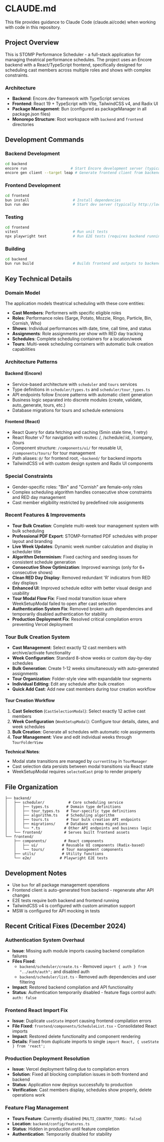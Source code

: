 # CLAUDE.md

This file provides guidance to Claude Code (claude.ai/code) when working with code in this repository.

## Project Overview

This is STOMP Performance Scheduler - a full-stack application for managing theatrical performance schedules. The project uses an Encore backend with a React/TypeScript frontend, specifically designed for scheduling cast members across multiple roles and shows with complex constraints.

### Architecture

- **Backend**: Encore.dev framework with TypeScript services
- **Frontend**: React 19 + TypeScript with Vite, TailwindCSS v4, and Radix UI
- **Package Management**: Bun (configured as packageManager in all package.json files)
- **Monorepo Structure**: Root workspace with `backend` and `frontend` directories

## Development Commands

### Backend Development
```bash
cd backend
encore run                    # Start Encore development server (typically http://localhost:4000)
encore gen client --target leap # Generate frontend client from backend API
```

### Frontend Development
```bash
cd frontend
bun install                    # Install dependencies
bun run dev                    # Start dev server (typically http://localhost:5173)
```

### Testing
```bash
cd frontend
vitest                         # Run unit tests
npx playwright test            # Run E2E tests (requires backend running)
```

### Building
```bash
cd backend
bun run build                  # Builds frontend and outputs to backend/frontend/dist
```

## Key Technical Details

### Domain Model
The application models theatrical scheduling with these core entities:
- **Cast Members**: Performers with specific eligible roles
- **Roles**: Performance roles (Sarge, Potato, Mozzie, Ringo, Particle, Bin, Cornish, Who)
- **Shows**: Individual performances with date, time, call time, and status
- **Assignments**: Role assignments per show with RED day tracking
- **Schedules**: Complete scheduling containers for a location/week
- **Tours**: Multi-week scheduling containers with automatic bulk creation capabilities

### Architecture Patterns

#### Backend (Encore)
- Service-based architecture with `scheduler` and `tours` services
- Type definitions in `scheduler/types.ts` and `scheduler/tour_types.ts`
- API endpoints follow Encore patterns with automatic client generation
- Business logic separated into discrete modules (create, validate, auto_generate, tours, etc.)
- Database migrations for tours and schedule extensions

#### Frontend (React)
- React Query for data fetching and caching (5min stale time, 1 retry)
- React Router v7 for navigation with routes: /, /schedule/:id, /company, /tours
- Component structure: `/components/ui/` for reusable UI, `/components/tours/` for tour management
- Path aliases: `@/` for frontend root, `~backend/` for backend imports
- TailwindCSS v4 with custom design system and Radix UI components

### Special Constraints
- Gender-specific roles: "Bin" and "Cornish" are female-only roles
- Complex scheduling algorithm handles consecutive show constraints and RED day management
- Cast member eligibility restricted by predefined role assignments

### Recent Features & Improvements
- **Tour Bulk Creation**: Complete multi-week tour management system with bulk scheduling
- **Professional PDF Export**: STOMP-formatted PDF schedules with proper layout and branding
- **Live Week Updates**: Dynamic week number calculation and display in scheduler title
- **Algorithm Determinism**: Fixed caching and seeding issues for consistent schedule generation
- **Consecutive Show Optimization**: Improved warnings (only for 6+ consecutive shows)
- **Clean RED Day Display**: Removed redundant 'R' indicators from RED day displays
- **Enhanced UI**: Improved schedule editor with better visual design and usability
- **Tour Modal Flow Fix**: Fixed modal transition issue where WeekSetupModal failed to open after cast selection
- **Authentication System Fix**: Removed broken auth dependencies and temporarily disabled authentication for stability
- **Production Deployment Fix**: Resolved critical compilation errors preventing Vercel deployment

### Tour Bulk Creation System
- **Cast Management**: Select exactly 12 cast members with archive/activate functionality
- **Week Configuration**: Standard 8-show weeks or custom day-by-day schedules
- **Bulk Generation**: Create 1-12 weeks simultaneously with auto-generated assignments
- **Tour Organization**: Folder-style view with expandable tour segments
- **Individual Editing**: Edit any schedule after bulk creation
- **Quick Add Cast**: Add new cast members during tour creation workflow

#### Tour Creation Workflow
1. **Cast Selection** (`CastSelectionModal`): Select exactly 12 active cast members
2. **Week Configuration** (`WeekSetupModal`): Configure tour details, dates, and week schedules
3. **Bulk Creation**: Generate all schedules with automatic role assignments
4. **Tour Management**: View and edit individual weeks through `TourFolderView`

**Technical Notes**: 
- Modal state transitions are managed by `currentStep` in `TourManager`
- Cast selection data persists between modal transitions via React state
- WeekSetupModal requires `selectedCast` prop to render properly

## File Organization

```
├── backend/
│   ├── scheduler/           # Core scheduling service
│   │   ├── types.ts        # Domain type definitions
│   │   ├── tour_types.ts   # Tour-specific type definitions
│   │   ├── algorithm.ts    # Scheduling algorithm
│   │   ├── tours.ts        # Tour bulk creation API endpoints
│   │   ├── migrations/     # Database schema migrations
│   │   └── *.ts           # Other API endpoints and business logic
│   └── frontend/          # Serves built frontend assets
└── frontend/
    ├── components/        # React components
    │   ├── ui/           # Reusable UI components (Radix-based)
    │   └── tours/        # Tour management components
    ├── utils/            # Utility functions
    └── e2e/             # Playwright E2E tests
```

## Development Notes

- Use `bun` for all package management operations
- Frontend client is auto-generated from backend - regenerate after API changes
- E2E tests require both backend and frontend running
- TailwindCSS v4 is configured with custom animation support
- MSW is configured for API mocking in tests

## Recent Critical Fixes (December 2024)

### Authentication System Overhaul
- **Issue**: Missing auth module imports causing backend compilation failures
- **Files Fixed**: 
  - `backend/scheduler/create.ts` - Removed `import { auth } from "../auth/auth";` and disabled auth
  - `backend/scheduler/list.ts` - Removed auth dependencies and user filtering
- **Impact**: Restored backend compilation and API functionality
- **Status**: Authentication temporarily disabled - feature flags control auth: `auth: false`

### Frontend React Import Fix
- **Issue**: Duplicate `useState` import causing frontend compilation errors
- **File Fixed**: `frontend/components/ScheduleList.tsx` - Consolidated React imports
- **Impact**: Restored delete functionality and component rendering
- **Details**: Fixed from duplicate imports to single `import React, { useState } from 'react';`

### Production Deployment Resolution
- **Issue**: Vercel deployment failing due to compilation errors
- **Solution**: Fixed all blocking compilation issues in both frontend and backend
- **Status**: Application now deploys successfully to production
- **Verification**: Cast members display, schedules show properly, delete operations work

### Feature Flag Management
- **Tours Feature**: Currently disabled (`MULTI_COUNTRY_TOURS: false`)
- **Location**: `backend/config/features.ts`
- **Status**: Hidden in production until feature completion
- **Authentication**: Temporarily disabled for stability